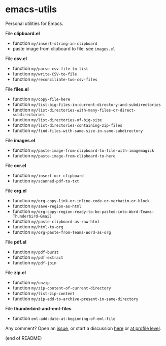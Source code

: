 # emacs-utils

Personal utilities for Emacs.

File **clipboard.el**  
   - function `my/insert-string-in-clipboard`  
   - paste image from clipboard to file: see `images.el`
   
File **csv.el**  
   - function `my/parse-csv-file-to-list`  
   - function `my/write-CSV-to-file`  
   - function `my/reconciliate-two-csv-files`
   
File **files.el**  
   - function `my/copy-file-here`  
   - function `my/list-big-files-in-current-directory-and-subdirectories`  
   - function `my/list-directories-with-many-files-or-direct-subdirectories`  
   - function `my/list-directories-of-big-size`  
   - function `my/list-directories-containing-zip-files`  
   - function `my/find-files-with-same-size-in-same-subdirectory`
   
File **images.el**  
   - function `my/paste-image-from-clipboard-to-file-with-imagemagick`  
   - function `my/paste-image-from-clipboard-to-here`

File **ocr.el**  
   - function `my/insert-ocr-clipboard`  
   - function `my/scanned-pdf-to-txt`

File **org.el**  
   - function `my/org-copy-link-or-inline-code-or-verbatim-or-block`  
   - function `my/save-region-as-html`  
   - function `my/org-copy-region-ready-to-be-pasted-into-Word-Teams-Thunderbird-Gmail`  
   - function `my/paste-clipboard-as-raw-html`  
   - function `my/html-to-org`  
   - function `my/org-paste-from-Teams-Word-as-org`

File **pdf.el**  
   - function `my/pdf-burst`  
   - function `my/pdf-extract`  
   - function `my/pdf-join`

File **zip.el**  
   - function `my/unzip`  
   - function `my/zip-content-of-current-directory`  
   - function `my/list-zip-content`  
   - function `my/zip-add-to-archive-present-in-same-directory`

File **thunderbird-and-eml-files**  
   - function `eml-add-date-at-beginning-of-eml-file`
   
Any comment? Open an [issue](https://github.com/occisn/emacs-utils/issues), or start a discussion [here](https://github.com/occisn/emacs-utils/discussions) or [at profile level](https://github.com/occisn/occisn/discussions).

(end of README)
